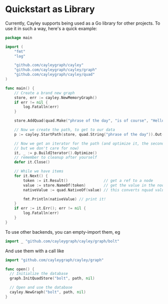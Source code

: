 # Quickstart as Library

Currently, Cayley supports being used as a Go library for other projects. To use it in such a way, here's a quick example:

```go
package main

import (
	"fmt"
	"log"

	"github.com/cayleygraph/cayley"
	"github.com/cayleygraph/cayley/graph"
	"github.com/cayleygraph/cayley/quad"
)

func main() {
	// Create a brand new graph
	store, err := cayley.NewMemoryGraph()
	if err != nil {
		log.Fatalln(err)
	}

	store.AddQuad(quad.Make("phrase of the day", "is of course", "Hello World!", "demo graph"))

	// Now we create the path, to get to our data
	p := cayley.StartPath(store, quad.String("phrase of the day")).Out(quad.String("is of course"))

	// Now we get an iterator for the path (and optimize it, the second return is if it was optimized,
	// but we don't care for now)
	it, _ := p.BuildIterator().Optimize()
	// remember to cleanup after yourself
	defer it.Close()

	// While we have items
	for it.Next() {
		token := it.Result()                // get a ref to a node
		value := store.NameOf(token)        // get the value in the node
		nativeValue := quad.NativeOf(value) // this converts nquad values to normal Go type

		fmt.Println(nativeValue) // print it!
	}
	if err := it.Err(); err != nil {
		log.Fatalln(err)
	}
}
```

To use other backends, you can empty-import them, eg

```go
import _ "github.com/cayleygraph/cayley/graph/bolt"
```

And use them with a call like

```go
import "github.com/cayleygraph/cayley/graph"

func open() {
  // Initialize the database
  graph.InitQuadStore("bolt", path, nil)

  // Open and use the database
  cayley.NewGraph("bolt", path, nil)
}
```
